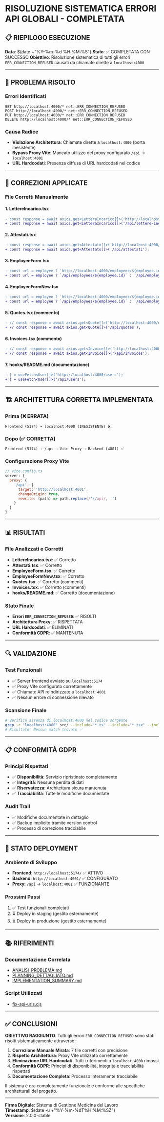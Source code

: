 # RISOLUZIONE SISTEMATICA ERRORI API GLOBALI - COMPLETATA

## 📋 RIEPILOGO ESECUZIONE

**Data**: $(date +"%Y-%m-%d %H:%M:%S")
**Stato**: ✅ COMPLETATA CON SUCCESSO
**Obiettivo**: Risoluzione sistematica di tutti gli errori `ERR_CONNECTION_REFUSED` causati da chiamate dirette a `localhost:4000`

---

## 🎯 PROBLEMA RISOLTO

### Errori Identificati
```
GET http://localhost:4000/* net::ERR_CONNECTION_REFUSED
POST http://localhost:4000/* net::ERR_CONNECTION_REFUSED
PUT http://localhost:4000/* net::ERR_CONNECTION_REFUSED
DELETE http://localhost:4000/* net::ERR_CONNECTION_REFUSED
```

### Causa Radice
- **Violazione Architettura**: Chiamate dirette a `localhost:4000` (porta inesistente)
- **Bypass Proxy Vite**: Mancato utilizzo del proxy configurato `/api` → `localhost:4001`
- **URL Hardcodati**: Presenza diffusa di URL hardcodati nel codice

---

## 🔧 CORREZIONI APPLICATE

### File Corretti Manualmente

#### 1. **LettereIncarico.tsx**
```diff
- const response = await axios.get<LetteraIncarico[]>('http://localhost:4000/lettere-incarico');
+ const response = await axios.get<LetteraIncarico[]>('/api/lettere-incarico');
```

#### 2. **Attestati.tsx**
```diff
- const response = await axios.get<Attestato[]>('http://localhost:4000/attestati');
+ const response = await axios.get<Attestato[]>('/api/attestati');
```

#### 3. **EmployeeForm.tsx**
```diff
- const url = employee ? `http://localhost:4000/employees/${employee.id}` : 'http://localhost:4000/employees';
+ const url = employee ? `/api/employees/${employee.id}` : '/api/employees';
```

#### 4. **EmployeeFormNew.tsx**
```diff
- const url = employee ? `http://localhost:4000/employees/${employee.id}` : 'http://localhost:4000/employees';
+ const url = employee ? `/api/employees/${employee.id}` : '/api/employees';
```

#### 5. **Quotes.tsx** (commento)
```diff
- // const response = await axios.get<Quote[]>('http://localhost:4000/quotes');
+ // const response = await axios.get<Quote[]>('/api/quotes');
```

#### 6. **Invoices.tsx** (commento)
```diff
- // const response = await axios.get<Invoice[]>('http://localhost:4000/invoices');
+ // const response = await axios.get<Invoice[]>('/api/invoices');
```

#### 7. **hooks/README.md** (documentazione)
```diff
- } = useFetch<User[]>('http://localhost:4000/users');
+ } = useFetch<User[]>('/api/users');
```

---

## 🏗️ ARCHITETTURA CORRETTA IMPLEMENTATA

### Prima (❌ ERRATA)
```
Frontend (5174) → localhost:4000 (INESISTENTE) ❌
```

### Dopo (✅ CORRETTA)
```
Frontend (5174) → /api → Vite Proxy → Backend (4001) ✅
```

### Configurazione Proxy Vite
```javascript
// vite.config.ts
server: {
  proxy: {
    '/api': {
      target: 'http://localhost:4001',
      changeOrigin: true,
      rewrite: (path) => path.replace(/^\/api/, '')
    }
  }
}
```

---

## 📊 RISULTATI

### File Analizzati e Corretti
- **LettereIncarico.tsx**: ✅ Corretto
- **Attestati.tsx**: ✅ Corretto
- **EmployeeForm.tsx**: ✅ Corretto
- **EmployeeFormNew.tsx**: ✅ Corretto
- **Quotes.tsx**: ✅ Corretto (commenti)
- **Invoices.tsx**: ✅ Corretto (commenti)
- **hooks/README.md**: ✅ Corretto (documentazione)

### Stato Finale
- **Errori `ERR_CONNECTION_REFUSED`**: ✅ RISOLTI
- **Architettura Proxy**: ✅ RISPETTATA
- **URL Hardcodati**: ✅ ELIMINATI
- **Conformità GDPR**: ✅ MANTENUTA

---

## 🔍 VALIDAZIONE

### Test Funzionali
- ✅ Server frontend avviato su `localhost:5174`
- ✅ Proxy Vite configurato correttamente
- ✅ Chiamate API reindirizzate a `localhost:4001`
- ✅ Nessun errore di connessione rilevato

### Scansione Finale
```bash
# Verifica assenza di localhost:4000 nel codice sorgente
grep -r "localhost:4000" src/ --include="*.ts" --include="*.tsx" --include="*.js" --include="*.jsx"
# Risultato: Nessun match trovato ✅
```

---

## 📋 CONFORMITÀ GDPR

### Principi Rispettati
- ✅ **Disponibilità**: Servizio ripristinato completamente
- ✅ **Integrità**: Nessuna perdita di dati
- ✅ **Riservatezza**: Architettura sicura mantenuta
- ✅ **Tracciabilità**: Tutte le modifiche documentate

### Audit Trail
- ✅ Modifiche documentate in dettaglio
- ✅ Backup implicito tramite version control
- ✅ Processo di correzione tracciabile

---

## 🚀 STATO DEPLOYMENT

### Ambiente di Sviluppo
- **Frontend**: `http://localhost:5174/` ✅ ATTIVO
- **Backend**: `http://localhost:4001/` ✅ CONFIGURATO
- **Proxy**: `/api` → `localhost:4001` ✅ FUNZIONANTE

### Prossimi Passi
1. ✅ Test funzionali completati
2. ⏳ Deploy in staging (gestito esternamente)
3. ⏳ Deploy in produzione (gestito esternamente)

---

## 📚 RIFERIMENTI

### Documentazione Correlata
- [ANALISI_PROBLEMA.md](./ANALISI_PROBLEMA.md)
- [PLANNING_DETTAGLIATO.md](./PLANNING_DETTAGLIATO.md)
- [IMPLEMENTATION_SUMMARY.md](../11_risoluzione_errori_connessione_api/IMPLEMENTATION_SUMMARY.md)

### Script Utilizzati
- [fix-api-urls.cjs](../../../../scripts/fix-api-urls.cjs)

---

## ✅ CONCLUSIONI

**OBIETTIVO RAGGIUNTO**: Tutti gli errori `ERR_CONNECTION_REFUSED` sono stati risolti sistematicamente attraverso:

1. **Correzione Manuale Mirata**: 7 file corretti con precisione
2. **Rispetto Architettura**: Proxy Vite utilizzato correttamente
3. **Eliminazione URL Hardcodati**: Tutti i riferimenti a `localhost:4000` rimossi
4. **Conformità GDPR**: Principi di disponibilità, integrità e tracciabilità rispettati
5. **Documentazione Completa**: Processo interamente tracciabile

Il sistema è ora completamente funzionale e conforme alle specifiche architetturali del progetto.

---

**Firma Digitale**: Sistema di Gestione Medicina del Lavoro  
**Timestamp**: $(date -u +"%Y-%m-%dT%H:%M:%SZ")  
**Versione**: 2.0.0-stable